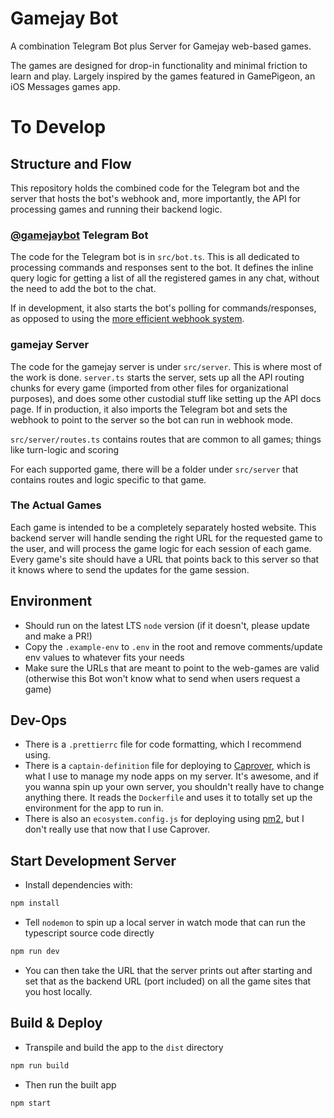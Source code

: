 # Gamejay Bot

A combination Telegram Bot plus Server for Gamejay web-based games.

The games are designed for drop-in functionality and minimal friction to learn and play. Largely inspired by the games featured in GamePigeon, an iOS Messages games app.

# To Develop

## Structure and Flow
This repository holds the combined code for the Telegram bot and the server that hosts the bot's webhook and, more importantly, the API for processing games and running their backend logic.

### [@gamejaybot](https://t.me/gamejaybot) Telegram Bot

The code for the Telegram bot is in `src/bot.ts`. This is all dedicated to processing commands and responses sent to the bot. It defines the inline query logic for getting a list of all the registered games in any chat, without the need to add the bot to the chat.

If in development, it also starts the bot's polling for commands/responses, as opposed to using the [more efficient webhook system](https://grammy.dev/guide/deployment-types.html).

### gamejay Server

The code for the gamejay server is under `src/server`. This is where most of the work is done. `server.ts` starts the server, sets up all the API routing chunks for every game (imported from other files for organizational purposes), and does some other custodial stuff like setting up the API docs page. If in production, it also imports the Telegram bot and sets the webhook to point to the server so the bot can run in webhook mode.

`src/server/routes.ts` contains routes that are common to all games; things like turn-logic and scoring

For each supported game, there will be a folder under `src/server` that contains routes and logic specific to that game.

### The Actual Games

Each game is intended to be a completely separately hosted website. This backend server will handle sending the right URL for the requested game to the user, and will process the game logic for each session of each game. Every game's site should have a URL that points back to this server so that it knows where to send the updates for the game session.

## Environment
 - Should run on the latest LTS `node` version (if it doesn't, please update and make a PR!)
 - Copy the `.example-env` to `.env` in the root and remove comments/update env values to whatever fits your needs
 - Make sure the URLs that are meant to point to the web-games are valid (otherwise this Bot won't know what to send when users request a game)

## Dev-Ops
 - There is a `.prettierrc` file for code formatting, which I recommend using.
 - There is a `captain-definition` file for deploying to [Caprover](https://caprover.com/), which is what I use to manage my node apps on my server. It's awesome, and if you wanna spin up your own server, you shouldn't really have to change anything there. It reads the `Dockerfile` and uses it to totally set up the environment for the app to run in.
 - There is also an `ecosystem.config.js` for deploying using [pm2](https://pm2.keymetrics.io/), but I don't really use that now that I use Caprover.

## Start Development Server
 - Install dependencies with:
```sh
npm install
``` 
 - Tell `nodemon` to spin up a local server in watch mode that can run the typescript source code directly
```sh
npm run dev
``` 
 - You can then take the URL that the server prints out after starting and set that as the backend URL (port included) on all the game sites that you host locally.

## Build & Deploy
 - Transpile and build the app to the `dist` directory
```sh
npm run build
```
 - Then run the built app
```sh
npm start
``` 
